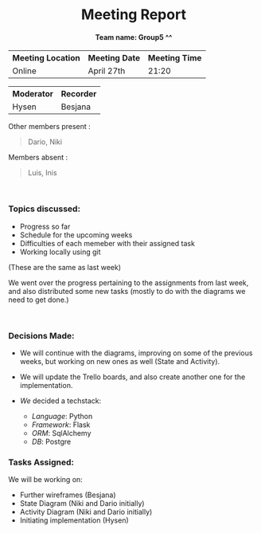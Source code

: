 

<div align="center">
    <h1> Meeting Report </h1>
    <h4> Team name: Group5 ^^</h4> 
</div>

<div align="center">
    <table width="100%">
    <tr>
        <th>Meeting Location</th>
        <th>Meeting Date</th>
        <th>Meeting Time</th>
    </tr>
    <tr>
        <td>Online</td>
        <td>April 27th </td>
        <td>21:20</td>
    </tr>
    </table>
    <table width="100%">
    <tr>
        <th>Moderator</th>
        <th>Recorder</th>
    </tr>
    <tr>
        <td>Hysen</td>
        <td>Besjana</td>
    </tr>
    </table>
</div>

Other members present :
>Dario, Niki

Members absent :
> Luis, Inis


<br>

### Topics discussed:  
- Progress so far
- Schedule for the upcoming weeks
- Difficulties of each memeber with their assigned task
- Working locally using git

(These are the same as last week)

We went over the progress pertaining to the assignments from last week, and also distributed some new tasks (mostly to do with the diagrams we need to get done.)

<br>

### Decisions Made:

- We will continue with the diagrams, improving on some of the previous weeks, but working on new ones as well (State and Activity).

- We will update the Trello boards, and also create another one for the implementation.

- _We_ decided a techstack:
  - *Language*: Python
  - *Framework*: Flask
  - *ORM*: SqlAlchemy
  - *DB*: Postgre


### Tasks Assigned:

We will be working on:

* Further wireframes (Besjana)
* State Diagram (Niki and Dario initially)
* Activity Diagram (Niki and Dario initially)
* Initiating implementation (Hysen)